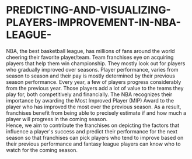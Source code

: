 # PREDICTING-AND-VISUALIZING-PLAYERS-IMPROVEMENT-IN-NBA-LEAGUE-
<p>NBA, the best basketball league, has millions of fans around the world cheering their favorite
player/team. Team franchises eye on acquiring players that help them win championship. They 
mostly look out for players who gradually improved over seasons. Player performance, varies from 
season to season and their pay is mostly determined by their previous season performance. Every 
year, a few of players progress considerably from the previous year. Those players add a lot of 
value to the teams they play for, both competitively and financially. The NBA recognizes their 
importance by awarding the Most Improved Player (MIP) Award to the player who has improved 
the most over the previous season. As a result, franchises benefit from being able to precisely 
estimate if and how much a player will progress in the coming season.<br>
 Hence, we aim to contribute the franchises on depicting the factors that influence a player's 
success and predict their performance for the next season so that franchises can pick players who 
tend to improve based on their previous performance and fantasy league players can know who to 
watch for the coming season. </p>
